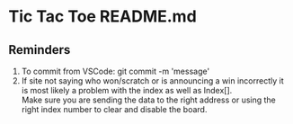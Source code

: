 <h1>Tic Tac Toe README.md</h1>
<h2>Reminders</h2>
<ol>
  <li>To commit from VSCode: git commit -m 'message'</li>
  <li>If site not saying who won/scratch or is announcing a win incorrectly it is most likely a problem with the index as well as Index[].
    </br>
  Make sure you are sending the data to the right address or using the right index number to clear and disable the board.
  </li>
</ol>
